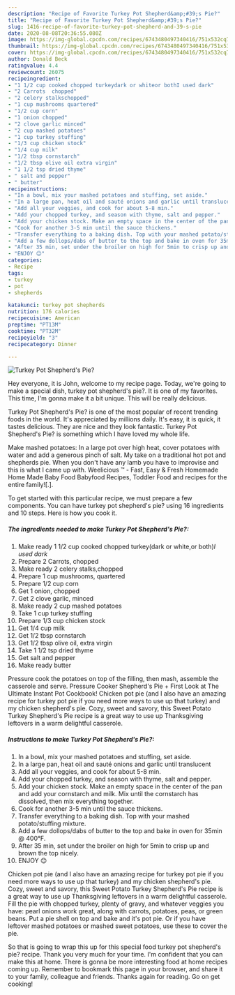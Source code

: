 ```yaml
---
description: "Recipe of Favorite Turkey Pot Shepherd&amp;#39;s Pie?"
title: "Recipe of Favorite Turkey Pot Shepherd&amp;#39;s Pie?"
slug: 1416-recipe-of-favorite-turkey-pot-shepherd-and-39-s-pie
date: 2020-08-08T20:36:55.080Z
image: https://img-global.cpcdn.com/recipes/6743480497340416/751x532cq70/turkey-pot-shepherds-pie-recipe-main-photo.jpg
thumbnail: https://img-global.cpcdn.com/recipes/6743480497340416/751x532cq70/turkey-pot-shepherds-pie-recipe-main-photo.jpg
cover: https://img-global.cpcdn.com/recipes/6743480497340416/751x532cq70/turkey-pot-shepherds-pie-recipe-main-photo.jpg
author: Donald Beck
ratingvalue: 4.4
reviewcount: 26075
recipeingredient:
- "1 1/2 cup cooked chopped turkeydark or whiteor bothI used dark"
- "2 Carrots  chopped"
- "2 celery stalkschopped"
- "1 cup mushrooms quartered"
- "1/2 cup corn"
- "1 onion chopped"
- "2 clove garlic minced"
- "2 cup mashed potatoes"
- "1 cup turkey stuffing"
- "1/3 cup chicken stock"
- "1/4 cup milk"
- "1/2 tbsp cornstarch"
- "1/2 tbsp olive oil extra virgin"
- "1 1/2 tsp dried thyme"
- " salt and pepper"
- " butter"
recipeinstructions:
- "In a bowl, mix your mashed potatoes and stuffing, set aside."
- "In a large pan, heat oil and sauté onions and garlic until translucent"
- "Add all your veggies, and cook for about 5-8 min."
- "Add your chopped turkey, and season with thyme, salt and pepper."
- "Add your chicken stock. Make an empty space in the center of the pan and add your cornstarch and milk. Mix until the cornstarch has dissolved, then mix everything together."
- "Cook for another 3-5 min until the sauce thickens."
- "Transfer everything to a baking dish. Top with your mashed potato/stuffing mixture."
- "Add a few dollops/dabs of butter to the top and bake in oven for 35min @ 400°F."
- "After 35 min, set under the broiler on high for 5min to crisp up and brown the top nicely."
- "ENJOY 😊"
categories:
- Recipe
tags:
- turkey
- pot
- shepherds

katakunci: turkey pot shepherds 
nutrition: 176 calories
recipecuisine: American
preptime: "PT13M"
cooktime: "PT32M"
recipeyield: "3"
recipecategory: Dinner

---
```



![Turkey Pot Shepherd&#39;s Pie?](https://img-global.cpcdn.com/recipes/6743480497340416/751x532cq70/turkey-pot-shepherds-pie-recipe-main-photo.jpg)

Hey everyone, it is John, welcome to my recipe page. Today, we're going to make a special dish, turkey pot shepherd&#39;s pie?. It is one of my favorites. This time, I'm gonna make it a bit unique. This will be really delicious.

Turkey Pot Shepherd&#39;s Pie? is one of the most popular of recent trending foods in the world. It's appreciated by millions daily. It's easy, it is quick, it tastes delicious. They are nice and they look fantastic. Turkey Pot Shepherd&#39;s Pie? is something which I have loved my whole life.

Make mashed potatoes: In a large pot over high heat, cover potatoes with water and add a generous pinch of salt. My take on a traditional hot pot and shepherds pie. When you don&#39;t have any lamb you have to improvise and this is what I came up with. Weelicious ™ - Fast, Easy &amp; Fresh Homemade Home Made Baby Food Babyfood Recipes, Toddler Food and recipes for the entire family![.].


To get started with this particular recipe, we must prepare a few components. You can have turkey pot shepherd&#39;s pie? using 16 ingredients and 10 steps. Here is how you cook it.

<!--inarticleads1-->

##### The ingredients needed to make Turkey Pot Shepherd&#39;s Pie?:

1. Make ready 1 1/2 cup cooked chopped turkey(dark or white,or both)*I used dark*
1. Prepare 2 Carrots,  chopped
1. Make ready 2 celery stalks,chopped
1. Prepare 1 cup mushrooms, quartered
1. Prepare 1/2 cup corn
1. Get 1 onion, chopped
1. Get 2 clove garlic, minced
1. Make ready 2 cup mashed potatoes
1. Take 1 cup turkey stuffing
1. Prepare 1/3 cup chicken stock
1. Get 1/4 cup milk
1. Get 1/2 tbsp cornstarch
1. Get 1/2 tbsp olive oil, extra virgin
1. Take 1 1/2 tsp dried thyme
1. Get  salt and pepper
1. Make ready  butter


Pressure cook the potatoes on top of the filling, then mash, assemble the casserole and serve. Pressure Cooker Shepherd&#39;s Pie + First Look at The Ultimate Instant Pot Cookbook! Chicken pot pie (and I also have an amazing recipe for turkey pot pie if you need more ways to use up that turkey) and my chicken shepherd&#39;s pie. Cozy, sweet and savory, this Sweet Potato Turkey Shepherd&#39;s Pie recipe is a great way to use up Thanksgiving leftovers in a warm delightful casserole. 

<!--inarticleads2-->

##### Instructions to make Turkey Pot Shepherd&#39;s Pie?:

1. In a bowl, mix your mashed potatoes and stuffing, set aside.
1. In a large pan, heat oil and sauté onions and garlic until translucent
1. Add all your veggies, and cook for about 5-8 min.
1. Add your chopped turkey, and season with thyme, salt and pepper.
1. Add your chicken stock. Make an empty space in the center of the pan and add your cornstarch and milk. Mix until the cornstarch has dissolved, then mix everything together.
1. Cook for another 3-5 min until the sauce thickens.
1. Transfer everything to a baking dish. Top with your mashed potato/stuffing mixture.
1. Add a few dollops/dabs of butter to the top and bake in oven for 35min @ 400°F.
1. After 35 min, set under the broiler on high for 5min to crisp up and brown the top nicely.
1. ENJOY 😊


Chicken pot pie (and I also have an amazing recipe for turkey pot pie if you need more ways to use up that turkey) and my chicken shepherd&#39;s pie. Cozy, sweet and savory, this Sweet Potato Turkey Shepherd&#39;s Pie recipe is a great way to use up Thanksgiving leftovers in a warm delightful casserole. Fill the pie with chopped turkey, plenty of gravy, and whatever veggies you have: pearl onions work great, along with carrots, potatoes, peas, or green beans. Put a pie shell on top and bake and it&#39;s pot pie. Or if you have leftover mashed potatoes or mashed sweet potatoes, use these to cover the pie. 

So that is going to wrap this up for this special food turkey pot shepherd&#39;s pie? recipe. Thank you very much for your time. I'm confident that you can make this at home. There is gonna be more interesting food at home recipes coming up. Remember to bookmark this page in your browser, and share it to your family, colleague and friends. Thanks again for reading. Go on get cooking!
